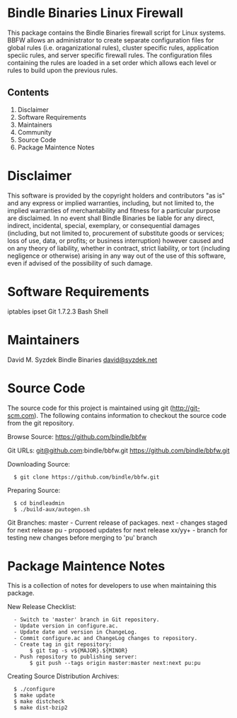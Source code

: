 
Bindle Binaries Linux Firewall
===========================

This package contains the Bindle Binaries firewall script for Linux 
systems. BBFW allows an administrator to create separate configuration
files for  global rules (i.e. oraganizational rules), cluster specific
rules, application speciic rules, and server specific firewall rules.
The configuration files containing the rules are loaded in a set order 
which allows each level or rules to build upon the previous rules. 


Contents
--------

   1. Disclaimer
   2. Software Requirements
   4. Maintainers
   5. Community
   6. Source Code
   7. Package Maintence Notes


Disclaimer
==========

   This software is provided by the copyright holders and contributors "as
   is" and any express or implied warranties, including, but not limited to,
   the implied warranties of merchantability and fitness for a particular
   purpose are disclaimed. In no event shall Bindle Binaries be liable for
   any direct, indirect, incidental, special, exemplary, or consequential
   damages (including, but not limited to, procurement of substitute goods or
   services; loss of use, data, or profits; or business interruption) however
   caused and on any theory of liability, whether in contract, strict
   liability, or tort (including negligence or otherwise) arising in any way
   out of the use of this software, even if advised of the possibility of
   such damage.


Software Requirements
=====================

   iptables
   ipset
   Git 1.7.2.3
   Bash Shell


Maintainers
===========

   David M. Syzdek
   Bindle Binaries
   david@syzdek.net


Source Code
===========

   The source code for this project is maintained using git
   (http://git-scm.com).  The following contains information to checkout the
   source code from the git repository.

   Browse Source:
      https://github.com/bindle/bbfw

   Git URLs:
      git@github.com:bindle/bbfw.git
      https://github.com/bindle/bbfw.git

   Downloading Source:

      $ git clone https://github.com/bindle/bbfw.git

   Preparing Source:

      $ cd bindleadmin
      $ ./build-aux/autogen.sh

   Git Branches:
      master - Current release of packages.
      next   - changes staged for next release
      pu     - proposed updates for next release
      xx/yy+ - branch for testing new changes before merging to 'pu' branch


Package Maintence Notes
=======================

   This is a collection of notes for developers to use when maintaining this
   package.

   New Release Checklist:

      - Switch to 'master' branch in Git repository.
      - Update version in configure.ac.
      - Update date and version in ChangeLog.
      - Commit configure.ac and ChangeLog changes to repository.
      - Create tag in git repository:
           $ git tag -s v${MAJOR}.${MINOR}
      - Push repository to publishing server:
           $ git push --tags origin master:master next:next pu:pu

   Creating Source Distribution Archives:

      $ ./configure
      $ make update
      $ make distcheck
      $ make dist-bzip2


